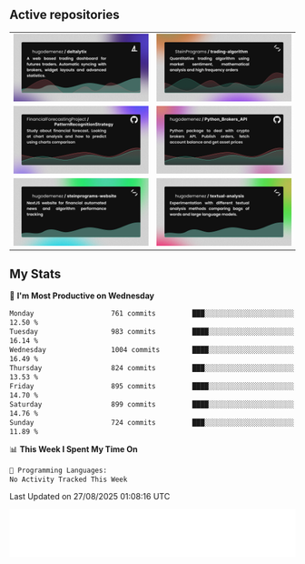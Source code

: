 ## Active repositories
|||
| ------------- | ------------- |
|[![Deltalytix](assets/deltalytix-preview.png)](https://github.com/hugodemenez/deltalytix)|[![Python Trading Algorithm](assets/base_python_architecture.png)](https://github.com/SteinPrograms/base-python-architecture)|
|[![Quantitative Prediction](assets/pattern_recognition_strategy.png)](https://github.com/FinancialForecastingProject/PatternRecognitionStrategy.git)|[![Broker SDK](assets/python_brokers_api.png)](https://github.com/hugodemenez/Python_Brokers_API)|
|[![NextJS Website](assets/steinprograms-website.png)](https://github.com/hugodemenez/steinprograms-website)|[![Textual](assets/textual-analysis.png)](https://github.com/hugodemenez/textual-analysis)|


## My Stats

<!--START_SECTION:waka-->
📅 **I'm Most Productive on Wednesday** 

```text
Monday                   761 commits         ███░░░░░░░░░░░░░░░░░░░░░░   12.50 % 
Tuesday                  983 commits         ████░░░░░░░░░░░░░░░░░░░░░   16.14 % 
Wednesday                1004 commits        ████░░░░░░░░░░░░░░░░░░░░░   16.49 % 
Thursday                 824 commits         ███░░░░░░░░░░░░░░░░░░░░░░   13.53 % 
Friday                   895 commits         ████░░░░░░░░░░░░░░░░░░░░░   14.70 % 
Saturday                 899 commits         ████░░░░░░░░░░░░░░░░░░░░░   14.76 % 
Sunday                   724 commits         ███░░░░░░░░░░░░░░░░░░░░░░   11.89 % 
```


📊 **This Week I Spent My Time On** 

```text
💬 Programming Languages: 
No Activity Tracked This Week
```


 Last Updated on 27/08/2025 01:08:16 UTC
<!--END_SECTION:waka-->

![Coding metrics](metrics.plugin.wakatime.svg)
